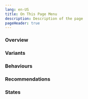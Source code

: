 ```yaml
---
lang: en-US
title: On This Page Menu
description: Description of the page
pageHeader: true
---
```


### Overview

### Variants

### Behaviours

### Recommendations

### States